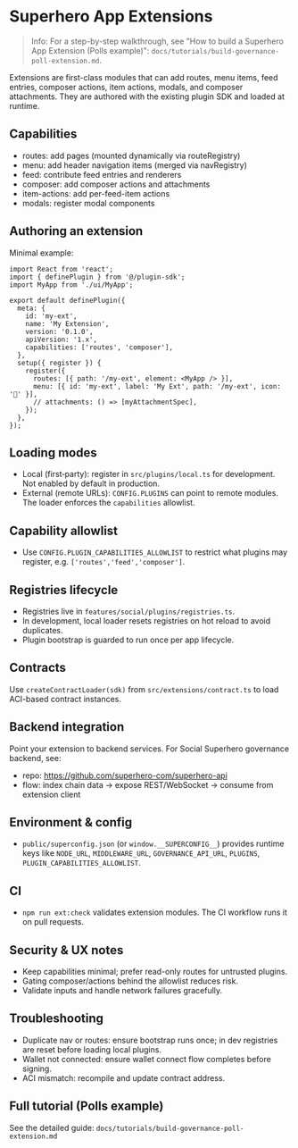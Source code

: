 # Superhero App Extensions

> Info: For a step-by-step walkthrough, see "How to build a Superhero App Extension (Polls example)": `docs/tutorials/build-governance-poll-extension.md`.

Extensions are first-class modules that can add routes, menu items, feed entries, composer actions, item actions, modals, and composer attachments. They are authored with the existing plugin SDK and loaded at runtime.

## Capabilities
- routes: add pages (mounted dynamically via routeRegistry)
- menu: add header navigation items (merged via navRegistry)
- feed: contribute feed entries and renderers
- composer: add composer actions and attachments
- item-actions: add per-feed-item actions
- modals: register modal components

## Authoring an extension
Minimal example:
```tsx
import React from 'react';
import { definePlugin } from '@/plugin-sdk';
import MyApp from './ui/MyApp';

export default definePlugin({
  meta: {
    id: 'my-ext',
    name: 'My Extension',
    version: '0.1.0',
    apiVersion: '1.x',
    capabilities: ['routes', 'composer'],
  },
  setup({ register }) {
    register({
      routes: [{ path: '/my-ext', element: <MyApp /> }],
      menu: [{ id: 'my-ext', label: 'My Ext', path: '/my-ext', icon: '🧩' }],
      // attachments: () => [myAttachmentSpec],
    });
  },
});
```

## Loading modes
- Local (first‑party): register in `src/plugins/local.ts` for development. Not enabled by default in production.
- External (remote URLs): `CONFIG.PLUGINS` can point to remote modules. The loader enforces the `capabilities` allowlist.

## Capability allowlist
- Use `CONFIG.PLUGIN_CAPABILITIES_ALLOWLIST` to restrict what plugins may register, e.g. `['routes','feed','composer']`.

## Registries lifecycle
- Registries live in `features/social/plugins/registries.ts`.
- In development, local loader resets registries on hot reload to avoid duplicates.
- Plugin bootstrap is guarded to run once per app lifecycle.

## Contracts
Use `createContractLoader(sdk)` from `src/extensions/contract.ts` to load ACI-based contract instances.

## Backend integration
Point your extension to backend services. For Social Superhero governance backend, see:
- repo: https://github.com/superhero-com/superhero-api
- flow: index chain data → expose REST/WebSocket → consume from extension client

## Environment & config
- `public/superconfig.json` (or `window.__SUPERCONFIG__`) provides runtime keys like `NODE_URL`, `MIDDLEWARE_URL`, `GOVERNANCE_API_URL`, `PLUGINS`, `PLUGIN_CAPABILITIES_ALLOWLIST`.

## CI
- `npm run ext:check` validates extension modules. The CI workflow runs it on pull requests.

## Security & UX notes
- Keep capabilities minimal; prefer read-only routes for untrusted plugins.
- Gating composer/actions behind the allowlist reduces risk.
- Validate inputs and handle network failures gracefully.

## Troubleshooting
- Duplicate nav or routes: ensure bootstrap runs once; in dev registries are reset before loading local plugins.
- Wallet not connected: ensure wallet connect flow completes before signing.
- ACI mismatch: recompile and update contract address.

## Full tutorial (Polls example)
See the detailed guide:
`docs/tutorials/build-governance-poll-extension.md`
